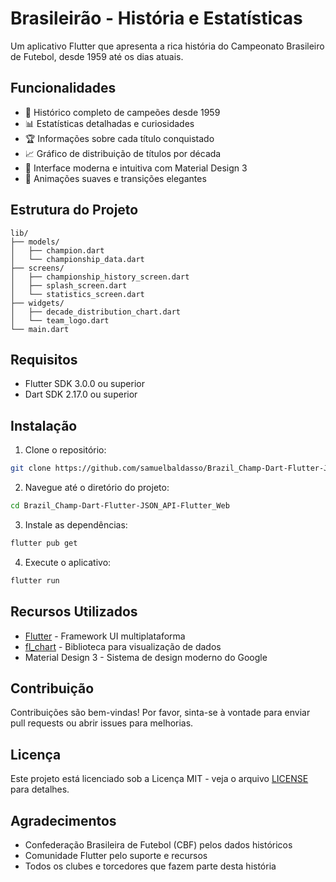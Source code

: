 # Brasileirão - História e Estatísticas

Um aplicativo Flutter que apresenta a rica história do Campeonato Brasileiro de Futebol, desde 1959 até os dias atuais.

## Funcionalidades

- 📅 Histórico completo de campeões desde 1959
- 📊 Estatísticas detalhadas e curiosidades
- 🏆 Informações sobre cada título conquistado
- 📈 Gráfico de distribuição de títulos por década
- 🎨 Interface moderna e intuitiva com Material Design 3
- 🔄 Animações suaves e transições elegantes

## Estrutura do Projeto

```
lib/
├── models/
│   ├── champion.dart
│   └── championship_data.dart
├── screens/
│   ├── championship_history_screen.dart
│   ├── splash_screen.dart
│   └── statistics_screen.dart
├── widgets/
│   ├── decade_distribution_chart.dart
│   └── team_logo.dart
└── main.dart
```

## Requisitos

- Flutter SDK 3.0.0 ou superior
- Dart SDK 2.17.0 ou superior

## Instalação

1. Clone o repositório:
```bash
git clone https://github.com/samuelbaldasso/Brazil_Champ-Dart-Flutter-JSON_API-Flutter_Web.git
```

2. Navegue até o diretório do projeto:
```bash
cd Brazil_Champ-Dart-Flutter-JSON_API-Flutter_Web
```

3. Instale as dependências:
```bash
flutter pub get
```

4. Execute o aplicativo:
```bash
flutter run
```

## Recursos Utilizados

- [Flutter](https://flutter.dev/) - Framework UI multiplataforma
- [fl_chart](https://pub.dev/packages/fl_chart) - Biblioteca para visualização de dados
- Material Design 3 - Sistema de design moderno do Google

## Contribuição

Contribuições são bem-vindas! Por favor, sinta-se à vontade para enviar pull requests ou abrir issues para melhorias.

## Licença

Este projeto está licenciado sob a Licença MIT - veja o arquivo [LICENSE](LICENSE) para detalhes.

## Agradecimentos

- Confederação Brasileira de Futebol (CBF) pelos dados históricos
- Comunidade Flutter pelo suporte e recursos
- Todos os clubes e torcedores que fazem parte desta história
